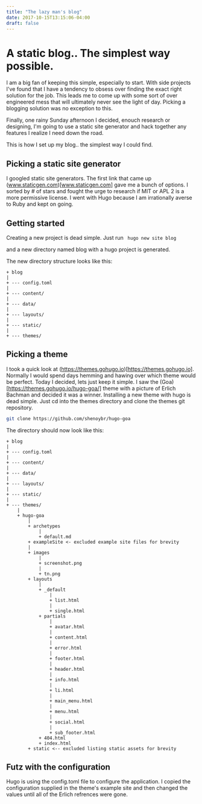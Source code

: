 ```yaml
---
title: "The lazy man's blog"
date: 2017-10-15T13:15:06-04:00
draft: false
---
```


# A static blog.. The simplest way possible.

I am a big fan of keeping this simple, especially to start. With side projects I've found that I have a tendency
to obsess over finding the exact right solution for the job. This leads me to come up with some sort of 
over engineered mess that will ultimately never see the light of day. Picking a blogging solution
was no exception to this.

Finally, one rainy Sunday afternoon I decided, enouch research or designing, I'm going to use a static site 
generator and hack together any features I realize I need down the road.

This is how I set up my blog.. the simplest way I could find. 


## Picking a static site generator

I googled static site generators. The first link that came up (www.staticgen.com)[www.staticgen.com] gave me a bunch of options.
I sorted by # of stars and fought the urge to research if MIT or APL 2 is a more permissive license. I went with Hugo 
because I am irrationally averse to Ruby and kept on going.

## Getting started

Creating a new project is dead simple. Just run 
``` hugo new site blog```

and a new directory named blog with a hugo project is generated.

The new directory structure looks like this:
```
+ blog 
|
+ --- config.toml
|
+ --- content/
|
+ --- data/
|
+ --- layouts/
|
+ --- static/
|
+ --- themes/
```

## Picking a theme

I took a quick look at (https://themes.gohugo.io)[https://themes.gohugo.io]. Normally I would spend
days hemming and hawing over which theme would be perfect. Today I decided, lets just keep it simple. 
I saw the (Goa)[https://themes.gohugo.io/hugo-goa/] theme with a picture of Erlich Bachman and decided it was a winner.
Installing a new theme with hugo is dead simple. Just cd into the themes directory and clone the themes git repository.
``` bash
git clone https://github.com/shenoybr/hugo-goa 
```

The directory should now look like this:
```
+ blog 
|
+ --- config.toml
|
+ --- content/
|
+ --- data/
|
+ --- layouts/
|
+ --- static/
|
+ --- themes/
	|
	+ hugo-goa
		|
		+ archetypes
			|
			+ default.md
		+ exampleSite <- excluded example site files for brevity
		|
		+ images 
			|
			+ screenshot.png
			|
			+ tn.png
		+ layouts
			|
			+ _default
				|
				+ list.html
				|
				+ single.html	
			+ partials
				|
				+ avatar.html
				|
				+ content.html
				|
				+ error.html
				|
				+ footer.html
				|
				+ header.html
				|
				+ info.html
				|
				+ li.html
				|
				+ main_menu.html
				|
				+ menu.html
				|
				+ social.html
				|
				+ sub_footer.html
			+ 404.html
			+ index.html
		+ static <-- excluded listing static assets for brevity

```

## Futz with the configuration

Hugo is using the config.toml file to configure the application. I copied the configuration supplied in the theme's example site and then changed the values until all of the Erlich refrences were gone.
